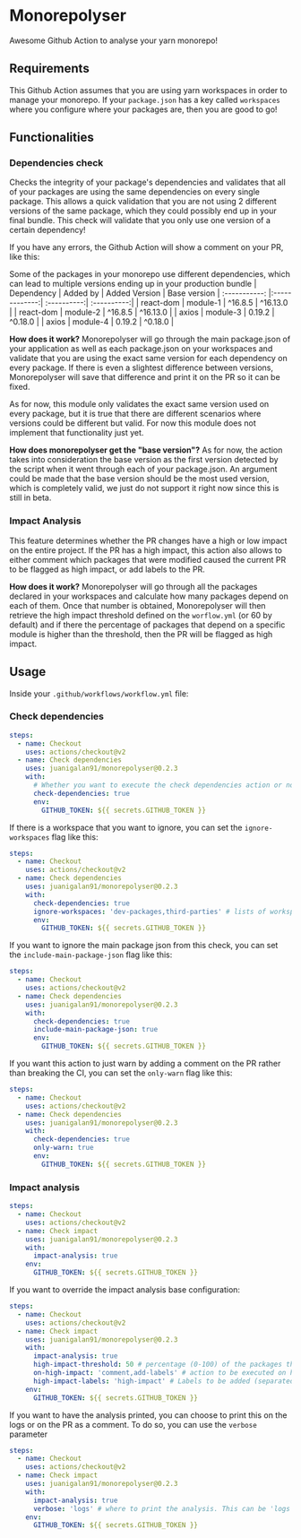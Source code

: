 # Monorepolyser

Awesome Github Action to analyse your yarn monorepo!

## Requirements
This Github Action assumes that you are using yarn workspaces in order to manage your monorepo. If your `package.json` has a key called `workspaces` where you configure where your packages are, then you are good to go!

## Functionalities
### Dependencies check

Checks the integrity of your package's dependencies and validates that all of your packages are using the same dependencies on every single package. This allows a quick validation that you are not using 2 different versions of the same package, which they could possibly end up in your final bundle. This check will validate that you only use one version of a certain dependency!

If you have any errors, the Github Action will show a comment on your PR, like this:

Some of the packages in your monorepo use different dependencies, which can lead to multiple versions ending up in your production bundle
| Dependency | Added by | Added Version | Base version
| :-----------: |:-------------:| :----------:| :----------:|
| react-dom | module-1 | ^16.8.5 | ^16.13.0 |
| react-dom | module-2 | ^16.8.5 | ^16.13.0 |
| axios | module-3 | 0.19.2 | ^0.18.0 |
| axios | module-4 | 0.19.2 | ^0.18.0 |

**How does it work?**
Monorepolyser will go through the main package.json of your application as well as each package.json on your workspaces and validate that you are using the exact same version for each dependency on every package. If there is even a slightest difference between versions, Monorepolyser will save that difference and print it on the PR so it can be fixed.

As for now, this module only validates the exact same version used on every package, but it is true that there are different scenarios where versions could be different but valid. For now this module does not implement that functionality just yet.

**How does monorepolyser get the "base version"?**
As for now, the action takes into consideration the base version as the first version detected by the script when it went through each of your package.json. An argument could be made that the base version should be the most used version, which is completely valid, we just do not support it right now since this is still in beta.

### Impact Analysis

This feature determines whether the PR changes have a high or low impact on the entire project. If the PR has a high impact, this action also allows to either comment which packages that were modified caused the current PR to be flagged as high impact, or add labels to the PR.

**How does it work?**
Monorepolyser will go through all the packages declared in your workspaces and calculate how many packages depend on each of them. Once that number is obtained, Monorepolyser will then retrieve the high impact threshold defined on the `worflow.yml` (or 60 by default) and if there the percentage of packages that depend on a specific module is higher than the threshold, then the PR will be flagged as high impact.

## Usage

Inside your `.github/workflows/workflow.yml` file:

### Check dependencies 
```yaml
steps:
  - name: Checkout	
    uses: actions/checkout@v2	
  - name: Check dependencies
    uses: juanigalan91/monorepolyser@0.2.3
    with:
      # Whether you want to execute the check dependencies action or not
      check-dependencies: true
      env:
        GITHUB_TOKEN: ${{ secrets.GITHUB_TOKEN }}
```

If there is a workspace that you want to ignore, you can set the `ignore-workspaces` flag like this:

```yaml
steps:
  - name: Checkout	
    uses: actions/checkout@v2	
  - name: Check dependencies
    uses: juanigalan91/monorepolyser@0.2.3
    with:
      check-dependencies: true
      ignore-workspaces: 'dev-packages,third-parties' # lists of workspaces to ignore from the check, list of strings separated by a comma
      env:
        GITHUB_TOKEN: ${{ secrets.GITHUB_TOKEN }}
```

If you want to ignore the main package json from this check, you can set the `include-main-package-json` flag like this:

```yaml
steps:
  - name: Checkout	
    uses: actions/checkout@v2	
  - name: Check dependencies
    uses: juanigalan91/monorepolyser@0.2.3
    with:
      check-dependencies: true
      include-main-package-json: true
      env:
        GITHUB_TOKEN: ${{ secrets.GITHUB_TOKEN }}
```

If you want this action to just warn by adding a comment on the PR rather than breaking the CI, you can set the `only-warn` flag like this:

```yaml
steps:
  - name: Checkout	
    uses: actions/checkout@v2	
  - name: Check dependencies
    uses: juanigalan91/monorepolyser@0.2.3
    with:
      check-dependencies: true
      only-warn: true
      env:
        GITHUB_TOKEN: ${{ secrets.GITHUB_TOKEN }}
```

### Impact analysis

```yaml
steps:		
  - name: Checkout	
    uses: actions/checkout@v2	
  - name: Check impact
    uses: juanigalan91/monorepolyser@0.2.3
    with:
      impact-analysis: true
    env:
      GITHUB_TOKEN: ${{ secrets.GITHUB_TOKEN }}
```

If you want to override the impact analysis base configuration:

```yaml
steps:		
  - name: Checkout	
    uses: actions/checkout@v2	
  - name: Check impact
    uses: juanigalan91/monorepolyser@0.2.3
    with:
      impact-analysis: true
      high-impact-threshold: 50 # percentage (0-100) of the packages that will be impacted by this PR in order for it to be of high impact
      on-high-impact: 'comment,add-labels' # action to be executed on high impact PR. it can be 'comment', 'add-labels' or multiple, separated by a comma
      high-impact-labels: 'high-impact' # Labels to be added (separated by a comma) if the PR has a high impact
    env:
      GITHUB_TOKEN: ${{ secrets.GITHUB_TOKEN }}
```

If you want to have the analysis printed, you can choose to print this on the logs or on the PR as a comment. To do so, you can use the `verbose` parameter


```yaml
steps:		
  - name: Checkout	
    uses: actions/checkout@v2	
  - name: Check impact
    uses: juanigalan91/monorepolyser@0.2.3
    with:
      impact-analysis: true
      verbose: 'logs' # where to print the analysis. This can be 'logs' and you would need to search this actions logs to see it, or 'comment' and this will add a comment to the PR
    env:
      GITHUB_TOKEN: ${{ secrets.GITHUB_TOKEN }}
```